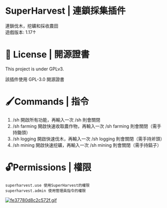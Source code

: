 # SuperHarvest | 連鎖採集插件
連鎖伐木，挖礦和採收農田<br>
遊戲版本: 1.17↑

# 📃 License | 開源證書
This project is under GPLv3.

該插件使用 GPL-3.0 開源證書
# 🖌Commands | 指令
<ol>
<li> /sh 開啟所有功能，再輸入一次 /sh 則會關閉</li>
<li> /sh farming 開啟快速收取農作物，再輸入一次 /sh farming 則會關閉（需手持鋤頭）</li>
<li> /sh logging 開啟快速伐木，再輸入一次 /sh logging 則會關閉（需手持斧頭）</li>
<li> /sh mining 開啟快速挖礦，再輸入一次 /sh mining 則會關閉（需手持鎬子）</li>
</ol>

# 🔓Permissions | 權限
```
superharvest.use 使用SuperHarvest的權限
superharvest.admin 使用管理員指令的權限
```
[![fe37780d8c2c572f.gif](https://i.postimg.cc/RhwwNszn/fe37780d8c2c572f.gif)](https://postimg.cc/8fP7Ybc1)
